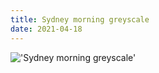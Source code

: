 ```yaml
---
title: Sydney morning greyscale
date: 2021-04-18
---
```


!['Sydney morning greyscale'](/Streetcornercafe.jpeg)

